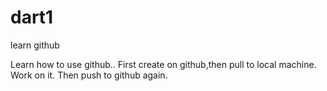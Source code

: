 # dart1
learn github


Learn how to use github..
First create on github,then pull to local machine.
Work on it.
Then push to github again.
